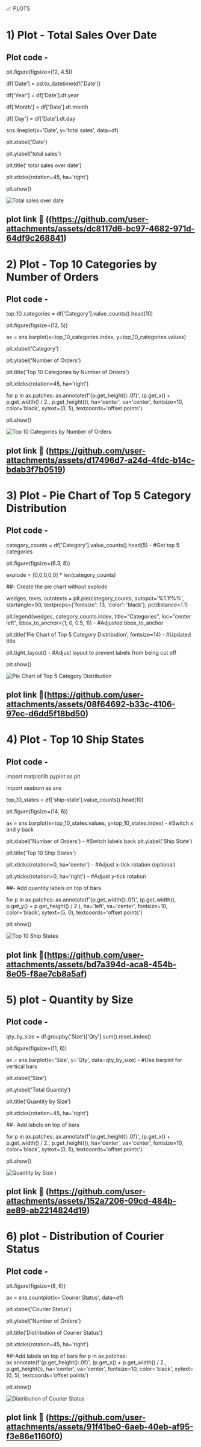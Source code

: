  📈 PLOTS
#  1) Plot - Total Sales Over Date 


## Plot code - 
plt.figure(figsize=(12, 4.5))

df['Date'] = pd.to_datetime(df['Date'])  


df['Year'] = df['Date'].dt.year


df['Month'] = df['Date'].dt.month


df['Day'] = df['Date'].dt.day    






sns.lineplot(x='Date', y='total sales', data=df)


plt.xlabel('Date')


plt.ylabel('total sales')


plt.title(' total sales over date')


plt.xticks(rotation=45, ha='right')


plt.show()


![Total sales over date](https://github.com/user-attachments/assets/6c77ed9a-0b14-4f98-9e83-dee19fac01c6)


## plot link 🔗 ((https://github.com/user-attachments/assets/dc8117d6-bc97-4682-971d-64df9c268841)



#   2) Plot - Top 10 Categories by Number of Orders

## Plot code - 


top_10_categories = df['Category'].value_counts().head(10)

plt.figure(figsize=(12, 5))


ax = sns.barplot(x=top_10_categories.index, y=top_10_categories.values)


plt.xlabel('Category')


plt.ylabel('Number of Orders')


plt.title('Top 10 Categories by Number of Orders')


plt.xticks(rotation=45, ha='right')



for p in ax.patches:
    ax.annotate(f'{p.get_height():.0f}', (p.get_x() + p.get_width() / 2., p.get_height()),
                ha='center', va='center', fontsize=10, color='black', xytext=(0, 5),
                textcoords='offset points')
                

plt.show()

![Top 10 Categories by Number of Orders](https://github.com/user-attachments/assets/d17496d7-a24d-4fdc-b14c-bdab3f7b0519)

## plot link 🔗 (https://github.com/user-attachments/assets/d17496d7-a24d-4fdc-b14c-bdab3f7b0519)



# 3) Plot - Pie Chart of Top 5 Category Distribution

## Plot code - 

category_counts = df['Category'].value_counts().head(5)    -   #Get top 5 categories


plt.figure(figsize=(6.3, 8))


explode = [0,0,0,0,0] * len(category_counts)



##-   Create the pie chart without explode


wedges, texts, autotexts = plt.pie(category_counts,
                                  autopct='%1.1f%%', 
                                  startangle=90,
                                  textprops={'fontsize': 13, 'color': 'black'},
                                  pctdistance=1.1) 

                                  



plt.legend(wedges, category_counts.index,
          title="Categories",
          loc="center left",
          bbox_to_anchor=(1, 0, 0.5, 1))        -   #Adjusted bbox_to_anchor
          

plt.title('Pie Chart of Top 5 Category Distribution', fontsize=14)      -   #Updated title


plt.tight_layout()  -  #Adjust layout to prevent labels from being cut off


plt.show()

![Pie Chart of Top 5 Category Distribution](https://github.com/user-attachments/assets/08f64692-b33c-4106-97ec-d6dd5f18bd50)

## plot link 🔗(https://github.com/user-attachments/assets/08f64692-b33c-4106-97ec-d6dd5f18bd50)



# 4) Plot - Top 10 Ship States

## Plot code - 

import matplotlib.pyplot as plt


import seaborn as sns


top_10_states = df['ship-state'].value_counts().head(10)



plt.figure(figsize=(14, 6))


ax = sns.barplot(x=top_10_states.values, y=top_10_states.index) - #Switch x and y back


plt.xlabel('Number of Orders') - #Switch labels back
plt.ylabel('Ship State')


plt.title('Top 10 Ship States')

plt.xticks(rotation=0, ha='center')       -  #Adjust x-tick rotation (optional)



plt.yticks(rotation=0, ha='right')          -   #Adjust y-tick rotation


##- Add quantity labels on top of bars 

for p in ax.patches:
    ax.annotate(f'{p.get_width():.0f}', (p.get_width(), p.get_y() + p.get_height() / 2.),
                ha='left', va='center', fontsize=10, color='black', xytext=(5, 0),
                textcoords='offset points')

plt.show()


![Top 10 Ship States](https://github.com/user-attachments/assets/b9144b82-00f1-4bee-b0d1-15abe1b38ecf)


## plot link 🔗(https://github.com/user-attachments/assets/bd7a394d-aca8-454b-8e05-f8ae7cb8a5af)



# 5) plot - Quantity by Size

## Plot code - 


qty_by_size = df.groupby('Size')['Qty'].sum().reset_index()

plt.figure(figsize=(11, 6))


ax = sns.barplot(x='Size', y='Qty', data=qty_by_size)  - #Use barplot for vertical bars

plt.xlabel('Size')


plt.ylabel('Total Quantity')


plt.title('Quantity by Size')

plt.xticks(rotation=45, ha='right')


##- Add labels on top of bars



for p in ax.patches:
    ax.annotate(f'{p.get_height():.0f}', (p.get_x() + p.get_width() / 2., p.get_height()),
                ha='center', va='center', fontsize=10, color='black', xytext=(0, 5),
                textcoords='offset points')

plt.show()


![Quantity by Size )](https://github.com/user-attachments/assets/152a7206-09cd-484b-ae89-ab2214824d19)


## plot link 🔗 (https://github.com/user-attachments/assets/152a7206-09cd-484b-ae89-ab2214824d19)

# 6) plot - Distribution of Courier Status

## Plot code - 


plt.figure(figsize=(8, 6))


ax = sns.countplot(x='Courier Status', data=df)


plt.xlabel('Courier Status')


plt.ylabel('Number of Orders')


plt.title('Distribution of Courier Status')


plt.xticks(rotation=45, ha='right')

##-Add labels on top of bars
for p in ax.patches:
    ax.annotate(f'{p.get_height():.0f}', (p.get_x() + p.get_width() / 2., p.get_height()),
                ha='center', va='center', fontsize=10, color='black', xytext=(0, 5),
                textcoords='offset points')

plt.show()

![Distribution of Courier Status](https://github.com/user-attachments/assets/91f41be0-6aeb-40eb-af95-f3e86e1160f0)


## plot link 🔗 (https://github.com/user-attachments/assets/91f41be0-6aeb-40eb-af95-f3e86e1160f0)
